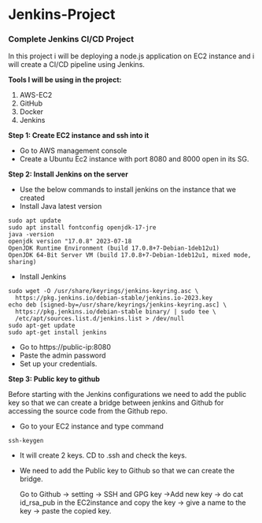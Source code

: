 # Jenkins-Project
### Complete Jenkins CI/CD Project

In this project i will be deploying a node.js application on EC2 instance and i will create a CI/CD pipeline using Jenkins.

**Tools I will be using in the project:**

1. AWS-EC2
2. GitHub
3. Docker
4. Jenkins

****Step 1: Create EC2 instance and ssh into it****
  * Go to AWS management console
  * Create a Ubuntu Ec2 instance with port 8080 and 8000 open in its SG.

****Step 2: Install Jenkins on the server****
  * Use the below commands to install jenkins on the instance that we created
  * Install Java latest version
```
sudo apt update
sudo apt install fontconfig openjdk-17-jre
java -version
openjdk version "17.0.8" 2023-07-18
OpenJDK Runtime Environment (build 17.0.8+7-Debian-1deb12u1)
OpenJDK 64-Bit Server VM (build 17.0.8+7-Debian-1deb12u1, mixed mode, sharing)
```
  * Install Jenkins
```
sudo wget -O /usr/share/keyrings/jenkins-keyring.asc \
  https://pkg.jenkins.io/debian-stable/jenkins.io-2023.key
echo deb [signed-by=/usr/share/keyrings/jenkins-keyring.asc] \
  https://pkg.jenkins.io/debian-stable binary/ | sudo tee \
  /etc/apt/sources.list.d/jenkins.list > /dev/null
sudo apt-get update
sudo apt-get install jenkins
```
  * Go to https://public-ip:8080
  * Paste the admin password
  * Set up your credentials.

****Step 3: Public key to github****

Before starting with the Jenkins configurations we need to add the public key so that we can create a bridge between jenkins and Github for accessing the source code from the Github repo.
  * Go to your EC2 instance and type command
```
ssh-keygen
```
  * It will create 2 keys. CD to .ssh and check the keys.
  * We need to add the Public key to Github so that we can create the bridge.
    
    Go to Github -> setting -> SSH and GPG key ->Add new key -> do cat id_rsa_pub in the EC2instance and copy the key -> give a name to the key -> paste the copied key.
